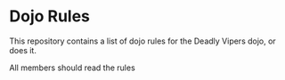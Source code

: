 Dojo Rules
==========

This repository contains a list of dojo rules for the Deadly Vipers dojo, or does it.

All members should read the rules


